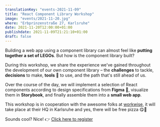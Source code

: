 ```yaml
---
translationKey: "events-2021-11-09"
title: "React Component Library Workshop"
image: "events/2021-11-20.jpg"
where: "Erbprinzenstraße 27, Karlsruhe"
date: 2021-11-20T12:00:00+01:00
publishdate: 2021-11-09T21:21:10+01:00
draft: false
---
```


Building a web app using a component library can almost feel like **putting together a set of LEGOs**. But how is the component library built?

During this workshop, we share the experience we've gained throughout the development of our own component library – the **challenges** to tackle, **decisions** to make, **tools** 🔨 to use, and the path that's still ahead of us.

Over the course of the day, we will implement a selection of React components according to design specifications from **Figma** 🎨, visualize them in **Storybook**, and finally assemble them into a **small web app**.

This workshop is in cooperation with the awesome folks at [workwise](https://www.workwise.io/), it will take place at their HQ in Karlsruhe and yes, there will be free pizza 😋🍕

Sounds cool? Nice! 👉 [Click here to register](https://forms.gle/TRiHaJKrv8AeTRLX9)
